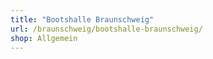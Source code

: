 ```yaml
---
title: "Bootshalle Braunschweig"
url: /braunschweig/bootshalle-braunschweig/
shop: Allgemein
---
```


